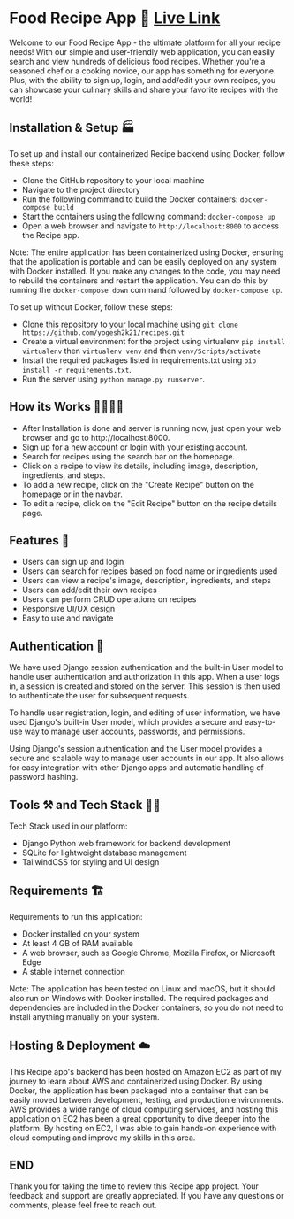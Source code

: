 # Food Recipe App   🔗 [Live Link](http://13.233.149.208:8000/)

Welcome to our Food Recipe App - the ultimate platform for all your recipe needs! With our simple and user-friendly web application, you can easily search and view hundreds of delicious food recipes. Whether you're a seasoned chef or a cooking novice, our app has something for everyone. Plus, with the ability to sign up, login, and add/edit your own recipes, you can showcase your culinary skills and share your favorite recipes with the world!

## Installation & Setup 🏭

To set up and install our containerized Recipe backend using Docker, follow these steps:

- Clone the GitHub repository to your local machine
- Navigate to the project directory
- Run the following command to build the Docker containers: `docker-compose build`
- Start the containers using the following command: `docker-compose up`
- Open a web browser and navigate to `http://localhost:8000` to access the Recipe app.

Note: The entire application has been containerized using Docker, ensuring that the application is portable and can be easily deployed on any system with Docker installed. If you make any changes to the code, you may need to rebuild the containers and restart the application. You can do this by running the `docker-compose down` command followed by `docker-compose up`.

To set up without Docker, follow these steps:

- Clone this repository to your local machine using `git clone https://github.com/yogesh2k21/recipes.git`
- Create a virtual environment for the project using virtualenv `pip install virtualenv` then `virtualenv venv` and then `venv/Scripts/activate`
- Install the required packages listed in requirements.txt using `pip install -r requirements.txt`.
- Run the server using `python manage.py runserver`.

## How its Works 🏃‍♂️🏃‍♀️

- After Installation is done and server is running now, just open your web browser and go to http://localhost:8000.
- Sign up for a new account or login with your existing account.
- Search for recipes using the search bar on the homepage.
- Click on a recipe to view its details, including image, description, ingredients, and steps.
- To add a new recipe, click on the "Create Recipe" button on the homepage or in the navbar.
- To edit a recipe, click on the "Edit Recipe" button on the recipe details page.

## Features 📜

- Users can sign up and login
- Users can search for recipes based on food name or ingredients used
- Users can view a recipe's image, description, ingredients, and steps
- Users can add/edit their own recipes
- Users can perform CRUD operations on recipes
- Responsive UI/UX design
- Easy to use and navigate

## Authentication 🔐

We have used Django session authentication and the built-in User model to handle user authentication and authorization in this app. When a user logs in, a session is created and stored on the server. This session is then used to authenticate the user for subsequent requests.

To handle user registration, login, and editing of user information, we have used Django's built-in User model, which provides a secure and easy-to-use way to manage user accounts, passwords, and permissions.

Using Django's session authentication and the User model provides a secure and scalable way to manage user accounts in our app. It also allows for easy integration with other Django apps and automatic handling of password hashing.

## Tools ⚒️ and Tech Stack 🧑‍💻

Tech Stack used in our platform:

- Django Python web framework for backend development
- SQLite for lightweight database management
- TailwindCSS for styling and UI design

##  Requirements 🏗️

Requirements to run this application:

- Docker installed on your system
- At least 4 GB of RAM available
- A web browser, such as Google Chrome, Mozilla Firefox, or Microsoft Edge
- A stable internet connection

Note: The application has been tested on Linux and macOS, but it should also run on Windows with Docker installed. The required packages and dependencies are included in the Docker containers, so you do not need to install anything manually on your system.

## Hosting & Deployment ☁️

This Recipe app's backend has been hosted on Amazon EC2 as part of my journey to learn about AWS and containerized using Docker.
By using Docker, the application has been packaged into a container that can be easily moved between development, testing, and production environments.
AWS provides a wide range of cloud computing services, and hosting this application on EC2 has been a great opportunity to dive deeper into the platform. 
By hosting on EC2, I was able to gain hands-on experience with cloud computing and improve my skills in this area.

## END

Thank you for taking the time to review this Recipe app project. Your feedback and support are greatly appreciated. If you have any questions or comments, please feel free to reach out.

